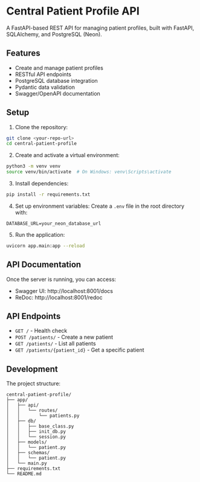 # Central Patient Profile API

A FastAPI-based REST API for managing patient profiles, built with FastAPI, SQLAlchemy, and PostgreSQL (Neon).

## Features

- Create and manage patient profiles
- RESTful API endpoints
- PostgreSQL database integration
- Pydantic data validation
- Swagger/OpenAPI documentation

## Setup

1. Clone the repository:
```bash
git clone <your-repo-url>
cd central-patient-profile
```

2. Create and activate a virtual environment:
```bash
python3 -m venv venv
source venv/bin/activate  # On Windows: venv\Scripts\activate
```

3. Install dependencies:
```bash
pip install -r requirements.txt
```

4. Set up environment variables:
Create a `.env` file in the root directory with:
```
DATABASE_URL=your_neon_database_url
```

5. Run the application:
```bash
uvicorn app.main:app --reload
```

## API Documentation

Once the server is running, you can access:
- Swagger UI: http://localhost:8001/docs
- ReDoc: http://localhost:8001/redoc

## API Endpoints

- `GET /` - Health check
- `POST /patients/` - Create a new patient
- `GET /patients/` - List all patients
- `GET /patients/{patient_id}` - Get a specific patient

## Development

The project structure:
```
central-patient-profile/
├── app/
│   ├── api/
│   │   └── routes/
│   │       └── patients.py
│   ├── db/
│   │   ├── base_class.py
│   │   ├── init_db.py
│   │   └── session.py
│   ├── models/
│   │   └── patient.py
│   ├── schemas/
│   │   └── patient.py
│   └── main.py
├── requirements.txt
└── README.md
``` 